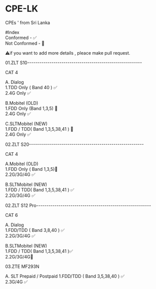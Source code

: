 # CPE-LK
CPEs ' from Sri Lanka

#Index<br>
Conformed - ✅<br>
Not Conformed - 🚫<br>

⚠️if you want to add more details , pleace make pull request.<br>

01.ZLT S10---------------------------------------------------------

CAT 4

A. Dialog <br>
  1.TDD Only ( Band 40 ) ✅<br>
  2.4G Only ✅<br>
  
B.Mobitel (OLD)<br>
  1.FDD Only (Band 1,3,5) 🚫<br>
  2.4G Only ✅<br>
  
C.SLTMobitel (NEW)<br>
  1.FDD / TDD( Band 1,3,5,38,41 ) 🚫<br>
  2.4G Only ✅<br>

02.ZLT S20---------------------------------------------------------

CAT 4

A.Mobitel (OLD)<br>
  1.FDD Only ( Band 1,3,5)🚫<br>
  2.2G/3G/4G ✅<br>
  
B.SLTMobitel (NEW)<br>
  1.FDD / TDD( Band 1,3,5,38,41 ) ✅<br>
  2.2G/3G/4G ✅<br>

02.ZLT S12 Pro---------------------------------------------------------

CAT 6

A. Dialog <br>
  1.FDD/TDD  ( Band 3,8,40 ) ✅<br>
  2.2G/3G/4G ✅<br>
  
B.SLTMobitel (NEW)<br>
  1.FDD / TDD( Band 1,3,5,38,41 )✅<br>
  2.2G/3G/4G🚫<br>
  
03.ZTE MF293N

A. SLT Prepaid / Postpaid 
  1.FDD/TDD ( Band 3,5,38,40 ) ✅<br>
  2.3G/4G ✅<br>
